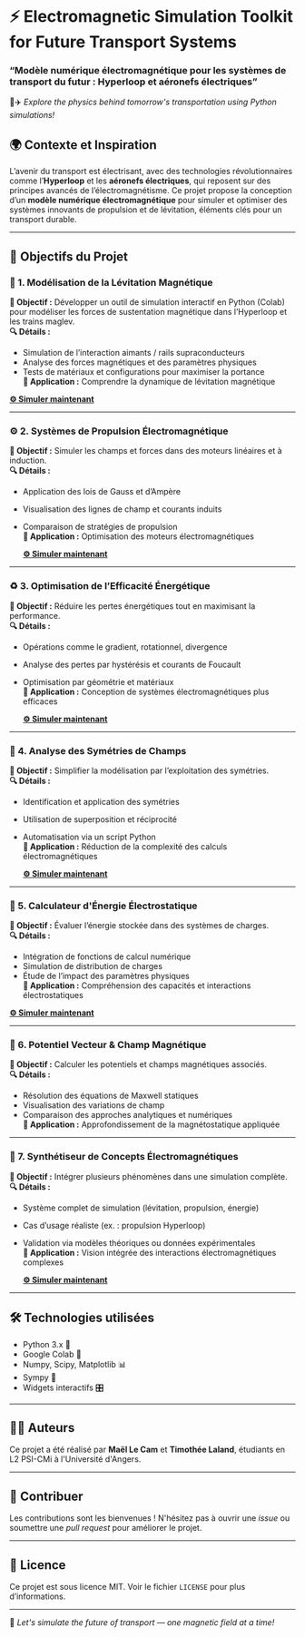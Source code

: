 # ⚡ Electromagnetic Simulation Toolkit for Future Transport Systems  
### “Modèle numérique électromagnétique pour les systèmes de transport du futur : Hyperloop et aéronefs électriques”

🚄✈️ *Explore the physics behind tomorrow's transportation using Python simulations!*

## 🌍 Contexte et Inspiration

L’avenir du transport est électrisant, avec des technologies révolutionnaires comme l’**Hyperloop** et les **aéronefs électriques**, qui reposent sur des principes avancés de l’électromagnétisme. Ce projet propose la conception d’un **modèle numérique électromagnétique** pour simuler et optimiser des systèmes innovants de propulsion et de lévitation, éléments clés pour un transport durable.

---

## 🎯 Objectifs du Projet

### 🧲 1. Modélisation de la Lévitation Magnétique  
**🎯 Objectif :** Développer un outil de simulation interactif en Python (Colab) pour modéliser les forces de sustentation magnétique dans l’Hyperloop et les trains maglev.  
**🔍 Détails :**
- Simulation de l’interaction aimants / rails supraconducteurs  
- Analyse des forces magnétiques et des paramètres physiques  
- Tests de matériaux et configurations pour maximiser la portance  
**📌 Application :** Comprendre la dynamique de lévitation magnétique

[**⚙️ Simuler maintenant**](https://colab.research.google.com/drive/1WvzObrkHvY5xI2cavq75UjvA3UtMbTDx?usp=sharing)

---

### ⚙️ 2. Systèmes de Propulsion Électromagnétique  
**🎯 Objectif :** Simuler les champs et forces dans des moteurs linéaires et à induction.  
**🔍 Détails :**
- Application des lois de Gauss et d’Ampère  
- Visualisation des lignes de champ et courants induits  
- Comparaison de stratégies de propulsion  
**📌 Application :** Optimisation des moteurs électromagnétiques

  [**⚙️ Simuler maintenant**](https://colab.research.google.com/drive/1_1_J9jtTpPuw7NTdf_Xow-J_lnNbhREA?usp=sharing)
---

### ♻️ 3. Optimisation de l’Efficacité Énergétique  
**🎯 Objectif :** Réduire les pertes énergétiques tout en maximisant la performance.  
**🔍 Détails :**
- Opérations comme le gradient, rotationnel, divergence  
- Analyse des pertes par hystérésis et courants de Foucault  
- Optimisation par géométrie et matériaux  
**📌 Application :** Conception de systèmes électromagnétiques plus efficaces

  [**⚙️ Simuler maintenant**](https://colab.research.google.com/drive/1TqoHpL5u-U74WuWsd5KzQowYCKQ4tCnn?usp=sharing)

---

### 🔄 4. Analyse des Symétries de Champs  
**🎯 Objectif :** Simplifier la modélisation par l’exploitation des symétries.  
**🔍 Détails :**
- Identification et application des symétries  
- Utilisation de superposition et réciprocité  
- Automatisation via un script Python  
**📌 Application :** Réduction de la complexité des calculs électromagnétiques

  [**⚙️ Simuler maintenant**](https://colab.research.google.com/drive/1PId1JgweohkLo1KKm2jZl5IYNUgj3Mq_?usp=sharing)

---

### 🔋 5. Calculateur d'Énergie Électrostatique  
**🎯 Objectif :** Évaluer l’énergie stockée dans des systèmes de charges.  
**🔍 Détails :**
- Intégration de fonctions de calcul numérique  
- Simulation de distribution de charges  
- Étude de l’impact des paramètres physiques  
**📌 Application :** Compréhension des capacités et interactions électrostatiques

[**⚙️ Simuler maintenant**](https://colab.research.google.com/drive/1RRHjhzfLZZJvkmKLjZz5HG7U7lBWxVXx?usp=sharing)

---

### 🧮 6. Potentiel Vecteur & Champ Magnétique  
**🎯 Objectif :** Calculer les potentiels et champs magnétiques associés.  
**🔍 Détails :**
- Résolution des équations de Maxwell statiques  
- Visualisation des variations de champ  
- Comparaison des approches analytiques et numériques  
**📌 Application :** Approfondissement de la magnétostatique appliquée

---

### 🧠 7. Synthétiseur de Concepts Électromagnétiques  
**🎯 Objectif :** Intégrer plusieurs phénomènes dans une simulation complète.  
**🔍 Détails :**
- Système complet de simulation (lévitation, propulsion, énergie)  
- Cas d’usage réaliste (ex. : propulsion Hyperloop)  
- Validation via modèles théoriques ou données expérimentales  
**📌 Application :** Vision intégrée des interactions électromagnétiques complexes

  [**⚙️ Simuler maintenant**](https://colab.research.google.com/drive/1inKIXhESa0uirmrGPDMWYeuND3J-FfdF?usp=sharing)

---

## 🛠️ Technologies utilisées
- Python 3.x 🐍  
- Google Colab 📓  
- Numpy, Scipy, Matplotlib 📊  
- Sympy 🧮  
- Widgets interactifs 🎛️

---

## 👨‍💻 Auteurs

Ce projet a été réalisé par **Maël Le Cam** et **Timothée Laland**, étudiants en L2 PSI-CMi à l'Université d'Angers.

---

## 🤝 Contribuer
Les contributions sont les bienvenues ! N'hésitez pas à ouvrir une *issue* ou soumettre une *pull request* pour améliorer le projet.

---

## 📄 Licence
Ce projet est sous licence MIT. Voir le fichier `LICENSE` pour plus d’informations.

---

🚀 *Let's simulate the future of transport — one magnetic field at a time!*
